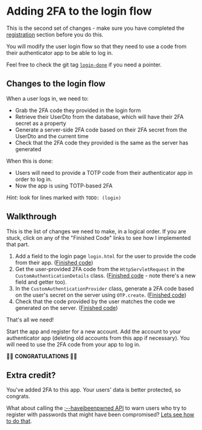 # Adding 2FA to the login flow

This is the second set of changes - make sure you have completed the [registration](registration.md) section before you do this.
 
You will modify the user login flow so that they need to use a code from their authenticator app to be able to log in.

Feel free to check the git tag [`login-done`](https://github.com/mjg123/Spring-Boot-2FA/tree/login-done) if you need a pointer.

## Changes to the login flow

When a user logs in, we need to:
  - Grab the 2FA code they provided in the login form
  - Retrieve their UserDto from the database, which will have their 2FA secret as a property
  - Generate a server-side 2FA code based on their 2FA secret from the UserDto and the current time
  - Check that the 2FA code they provided is the same as the server has generated

When this is done:
  - Users will need to provide a TOTP code from their authenticator app in order to log in.
  - Now the app is using TOTP-based 2FA

*Hint:* look for lines marked with `TODO: (login)`

## Walkthrough

This is the list of changes we need to make, in a logical order. If you are stuck, click on any of the "Finished Code" links to see how I implemented that part.

1. Add a field to the login page `login.html` for the user to provide the code from their app. ([Finished code](https://github.com/mjg123/Spring-Boot-2FA/blob/login-done/src/main/resources/templates/login.html#L29-L31))
1. Get the user-provided 2FA code from the `HttpServletRequest` in the `CustomAuthenticationDetails` class. ([Finished code](https://github.com/mjg123/Spring-Boot-2FA/blob/login-done/src/main/java/lol/gilliard/springboot2fa/auth/custom/CustomAuthenticationDetails.java#L13-L18) - note there's a new field and getter too).
1. In the `CustomAuthenticationProvider` class, generate a 2FA code based on the user's secret on the server using `OTP.create`. ([Finished code](https://github.com/mjg123/Spring-Boot-2FA/blob/login-done/src/main/java/lol/gilliard/springboot2fa/auth/custom/CustomAuthenticationProvider.java#L43-L48))
1. Check that the code provided by the user matches the code we generated on the server. ([Finished code](https://github.com/mjg123/Spring-Boot-2FA/blob/login-done/src/main/java/lol/gilliard/springboot2fa/auth/custom/CustomAuthenticationProvider.java#L43-L63))

That's all we need!

Start the app and register for a new account. Add the account to your authenticator app (deleting old accounts from this app if necessary). You will need to use the 2FA code from your app to log in.

🎉🎉 **CONGRATULATIONS** 🎉🎉

## Extra credit?

You've added 2FA to this app. Your users' data is better protected, so congrats.

What about calling the [;--haveibeenpwned API](https://haveibeenpwned.com/api/v3) to warn users who try to register with passwords that might have been compromised? [Lets see how to do that](hibp.md). 